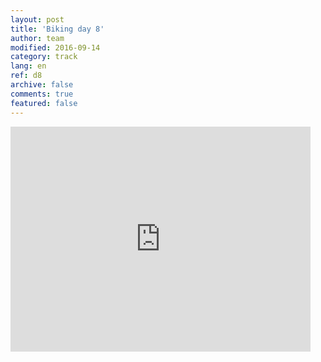 ```yaml
---   
layout: post 
title: 'Biking day 8'  
author: team 
modified: 2016-09-14
category: track 
lang: en 
ref: d8
archive: false 
comments: true 
featured: false 
--- 
```


                                                                                                                                                                                                                                                                                                                                                                                              

<iframe width='480' height='360' src='http://track-kit.net/maps_s3/?v=embed&track=229810.gpx' frameborder='0' allowfullscreen></iframe>